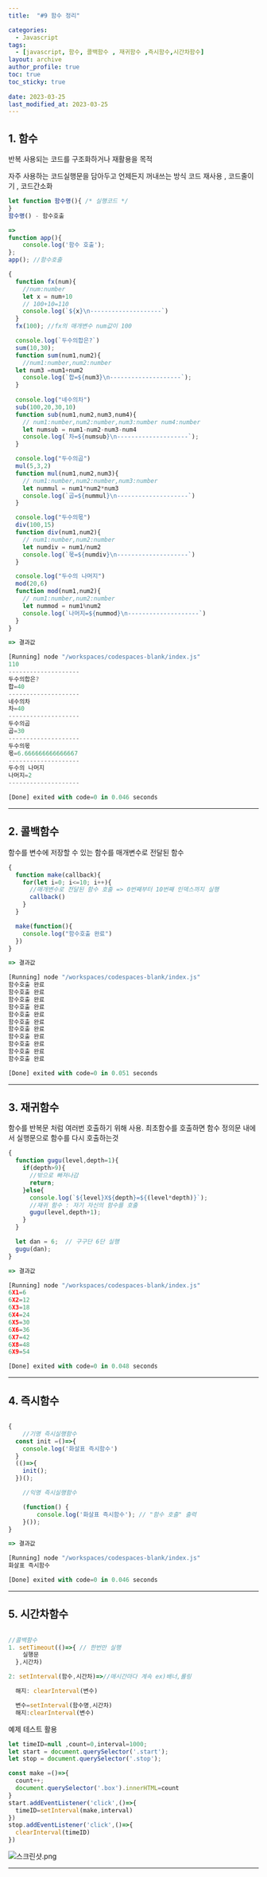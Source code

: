 ```yaml
---
title:  "#9 함수 정리"

categories:
  - Javascript
tags:
  - [javascript, 함수, 콜백함수 , 재귀함수 ,즉시함수,시간차함수]
layout: archive
author_profile: true
toc: true
toc_sticky: true
 
date: 2023-03-25
last_modified_at: 2023-03-25
---
```


## 1.  함수

반복 사용되는 코드를 구조화하거나 재활용을 목적

자주 사용하는 코드실행문을 담아두고 언제든지 꺼내쓰는 방식 코드 재사용 , 코드줄이기 , 코드간소화

```jsx
let function 함수명(){ /* 실행코드 */
}
함수명() - 함수호출

=>
function app(){ 
	console.log('함수 호출');
};
app(); //함수호출
```

```jsx
{
  function fx(num){ 
    //num:number
    let x = num+10 
    // 100+10=110
    console.log(`${x}\n--------------------`)
  }
  fx(100); //fx의 매개변수 num값이 100

  console.log(`두수의합은?`)
  sum(10,30);
  function sum(num1,num2){ 
    //num1:number,num2:number
  let num3 =num1+num2
    console.log(`합=${num3}\n--------------------`);
  }
  
  console.log("네수의차")
  sub(100,20,30,10)
  function sub(num1,num2,num3,num4){
    // num1:number,num2:number,num3:number num4:number
    let numsub = num1-num2-num3-num4
    console.log(`차=${numsub}\n--------------------`);
  }

  console.log("두수의곱")
  mul(5,3,2)
  function mul(num1,num2,num3){ 
    // num1:number,num2:number,num3:number
    let nummul = num1*num2*num3
    console.log(`곱=${nummul}\n--------------------`)
  }

  console.log("두수의몫")
  div(100,15)
  function div(num1,num2){ 
    // num1:number,num2:number
    let numdiv = num1/num2
    console.log(`몫=${numdiv}\n--------------------`)
  }

  console.log("두수의 나머지")
  mod(20,6)
  function mod(num1,num2){
    // num1:number,num2:number
    let nummod = num1%num2
    console.log(`나머지=${nummod}\n--------------------`)
  }
}

=> 결과값

[Running] node "/workspaces/codespaces-blank/index.js"
110
--------------------
두수의합은?
합=40
--------------------
네수의차
차=40
--------------------
두수의곱
곱=30
--------------------
두수의몫
몫=6.666666666666667
--------------------
두수의 나머지
나머지=2
--------------------

[Done] exited with code=0 in 0.046 seconds
```

---

## 2.  콜백함수

함수를 변수에 저장할 수 있는 함수를 매개변수로 전달된 함수

```jsx
{
  function make(callback){
    for(let i=0; i<=10; i++){
      //매개변수로 전달된 함수 호출 => 0번째부터 10번째 인덱스까지 실행
      callback()
    }
  }

  make(function(){
    console.log("함수호출 완료")
  })
}

=> 결과값

[Running] node "/workspaces/codespaces-blank/index.js"
함수호출 완료
함수호출 완료
함수호출 완료
함수호출 완료
함수호출 완료
함수호출 완료
함수호출 완료
함수호출 완료
함수호출 완료
함수호출 완료
함수호출 완료

[Done] exited with code=0 in 0.051 seconds
```

---

## 3.  재귀함수

함수를 반복문 처럼 여러번 호출하기 위해 사용.
최초함수를 호출하면 함수 정의문 내에서 실행문으로 함수를 다시 호출하는것

```jsx
{
  function gugu(level,depth=1){
    if(depth>9){
      //밖으로 빠져나감
      return;
    }else{
      console.log(`${level}X${depth}=${(level*depth)}`);
      //재귀 함수 : 자기 자신의 함수를 호출
      gugu(level,depth+1);
    }
  }

  let dan = 6;  // 구구단 6단 실행
  gugu(dan);
}

=> 결과값

[Running] node "/workspaces/codespaces-blank/index.js"
6X1=6
6X2=12
6X3=18
6X4=24
6X5=30
6X6=36
6X7=42
6X8=48
6X9=54

[Done] exited with code=0 in 0.048 seconds
```

---

## 4.  즉시함수

```jsx

{
	//기명 즉시실행함수
  const init =()=>{
    console.log('화살표 즉시함수')
  }
  (()=>{
    init();
  })();

	//익명 즉시실행함수

	(function() {
		console.log('화살표 즉시함수'); // "함수 호출" 출력
	}());
}

=> 결과값

[Running] node "/workspaces/codespaces-blank/index.js"
화살표 즉시함수

[Done] exited with code=0 in 0.046 seconds
```

---

## 5.  시간차함수

```jsx

//콜백함수
1. setTimeout(()=>{ // 한번만 실행
    실행문
  },시간차)

2: setInterval(함수,시간차)=>//매시간마다 계속 ex)배너,롤링

  해지: clearInterval(변수)

  변수=setInterval(함수명,시간차)
  해지:clearInterval(변수)
```

예제 테스트 활용

```jsx
let timeID=null ,count=0,interval=1000;
let start = document.querySelector('.start');
let stop = document.querySelector('.stop');

const make =()=>{
  count++;
  document.querySelector('.box').innerHTML=count
}
start.addEventListener('click',()=>{
  timeID=setInterval(make,interval)
})
stop.addEventListener('click',()=>{
  clearInterval(timeID)
})
```
![스크린샷.png](https://s3.us-west-2.amazonaws.com/secure.notion-static.com/41514c56-cc02-4487-9dcb-9a3c8764b842/%E1%84%89%E1%85%B3%E1%84%8F%E1%85%B3%E1%84%85%E1%85%B5%E1%86%AB%E1%84%89%E1%85%A3%E1%86%BA_2023-03-25_%E1%84%8B%E1%85%A9%E1%84%92%E1%85%AE_10.12.43.png?X-Amz-Algorithm=AWS4-HMAC-SHA256&X-Amz-Content-Sha256=UNSIGNED-PAYLOAD&X-Amz-Credential=AKIAT73L2G45EIPT3X45%2F20230325%2Fus-west-2%2Fs3%2Faws4_request&X-Amz-Date=20230325T131621Z&X-Amz-Expires=86400&X-Amz-Signature=66e132607f41f772cc98a302ccd79b4c9d7259fcb6575cb3d9f8c3ecf208cc8c&X-Amz-SignedHeaders=host&response-content-disposition=filename%3D%22%25E1%2584%2589%25E1%2585%25B3%25E1%2584%258F%25E1%2585%25B3%25E1%2584%2585%25E1%2585%25B5%25E1%2586%25AB%25E1%2584%2589%25E1%2585%25A3%25E1%2586%25BA%25202023-03-25%2520%25E1%2584%258B%25E1%2585%25A9%25E1%2584%2592%25E1%2585%25AE%252010.12.43.png%22&x-id=GetObject)

---